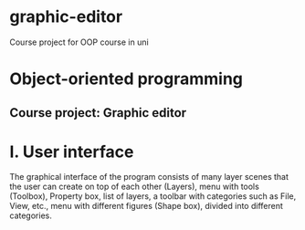 # graphic-editor
Course project for OOP course in uni

<h1>Object-oriented programming</h1>
<h2>Course project: Graphic editor</h2>

<h1>I. User interface</h1>
<p>The graphical interface of the program consists of many layer
scenes that the user can create on top of each other (Layers), menu
with tools (Toolbox), Property box, list of layers,
a toolbar with categories such as File, View, etc., menu with
different figures (Shape box), divided into different categories.</p>
